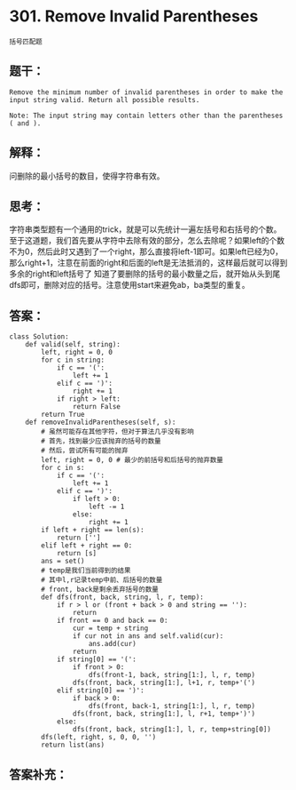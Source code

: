 # 301. Remove Invalid Parentheses
    括号匹配题
## 题干：
```
Remove the minimum number of invalid parentheses in order to make the input string valid. Return all possible results.

Note: The input string may contain letters other than the parentheses ( and ).
```
## 解释：
问删除的最小括号的数目，使得字符串有效。
## 思考：
字符串类型题有一个通用的trick，就是可以先统计一遍左括号和右括号的个数。至于这道题，我们首先要从字符中去除有效的部分，怎么去除呢？如果left的个数不为0，然后此时又遇到了一个right，那么直接将left-1即可。如果left已经为0，那么right+1，注意在前面的right和后面的left是无法抵消的，这样最后就可以得到多余的right和left括号了
知道了要删除的括号的最小数量之后，就开始从头到尾dfs即可，删除对应的括号。注意使用start来避免ab，ba类型的重复。
## 答案：
```
class Solution:
    def valid(self, string):
        left, right = 0, 0
        for c in string:
            if c == '(':
                left += 1
            elif c == ')':
                right += 1
            if right > left:
                return False
        return True
    def removeInvalidParentheses(self, s):
        # 虽然可能存在其他字符，但对于算法几乎没有影响
        # 首先，找到最少应该抛弃的括号的数量
        # 然后，尝试所有可能的抛弃
        left, right = 0, 0 # 最少的前括号和后括号的抛弃数量
        for c in s:
            if c == '(':
                left += 1
            elif c == ')':
                if left > 0:
                    left -= 1
                else:
                    right += 1
        if left + right == len(s):
            return ['']
        elif left + right == 0:
            return [s]
        ans = set()
        # temp是我们当前得到的结果
        # 其中l,r记录temp中前、后括号的数量
        # front, back是剩余丢弃括号的数量
        def dfs(front, back, string, l, r, temp):
            if r > l or (front + back > 0 and string == ''):
                return
            if front == 0 and back == 0:
                cur = temp + string
                if cur not in ans and self.valid(cur):
                    ans.add(cur)
                return
            if string[0] == '(':
                if front > 0:
                    dfs(front-1, back, string[1:], l, r, temp)
                dfs(front, back, string[1:], l+1, r, temp+'(')
            elif string[0] == ')':
                if back > 0:
                    dfs(front, back-1, string[1:], l, r, temp)
                dfs(front, back, string[1:], l, r+1, temp+')')
            else:
                dfs(front, back, string[1:], l, r, temp+string[0])
        dfs(left, right, s, 0, 0, '')
        return list(ans)
```
## 答案补充：

